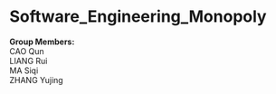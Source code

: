 # Software_Engineering_Monopoly
**Group Members:**  
CAO Qun  
LIANG Rui  
MA Siqi  
ZHANG Yujing  
